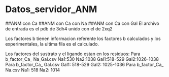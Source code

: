 # Datos_servidor_ANM
##ANM con Ca
##ANM con Ca con Na
##ANM con Ca con Gal
El archivo de entrada es el pdb de 3dh4 unido con el de 2xq2

Los factores b tienen informacion referente los factores b calculados y los experimentales, la ultima fila es el calculado.

Los factores del sustrato y el ligando estan en los residuos:
Para b_factor_Ca_ Na_Gal.csv
Na1:530
Na2:1038
Gal1:518-529
Gal2:1026-1038
Para b_factor_Ca_ Gal.csv
Gal1: 518-529
Gal2: 1025-1036
Para b_factor_Ca_ Na.csv
Na1: 518
Na2: 1014
